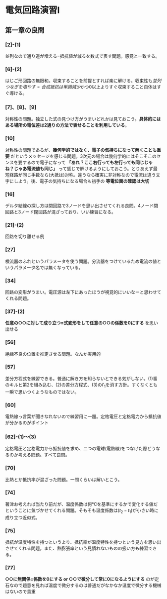 # 電気回路演習Ⅰ

## 第一章の良問

### [2]-(1)

並列なので通り道が増える=抵抗値が減るを数式で表す問題。感覚と一致する。

### [6]-(2)

はじご形回路の無限和。収束することを前提とすれば楽に解ける。収束性も$並列つなぎを増やす=合成抵抗は単調減少$かつ0以上よりすぐ収束すること自体はすぐ導ける。

### [7]、[8]、[9]


対称性の問題。独立した式の見つけ方がうまいどれかは見ておこう。__具体的にはある場所の電位差は2通りの方法で表せることを利用している__。

### [10]

対称性の問題であるが、__幾何学的ではなく、電子の気持ちになって解くことも重要__ だというメッセージを感じる問題。3次元の場合は幾何学的にはそこそこのセンスを要するので電子になって __「あれ？ここ右行っても左行っても同じじゃね？じゃあ電流値も同じ」__ って感じで解けるようにしておこう。とりあえず最短経路が同じ手数なら(大抵は)対称。違うなら確実に非対称なので電流は違う文字にしよう。後、電子の気持ちになる場合も初手の __等電位面の確認は大切__　

### [16]

デルタ結線の探し方は閉回路で3ノードを思い出させてくれる良問。4ノード閉回路と3ノード閉回路が混ざっており、いい練習になる。

### [21]-(2)

回路を切り離せる例

### [27]

検流器のふれというパラメータを使う問題。分流器をつけているため電流の値というパラメータ名では無くなっている。

### [34]

回路の変形がうまい。電圧源は左下にあったほうが視覚的にいいなーと思わせてくれる問題。

### [37]-(2)

__任意の○○に対して成り立つ=式変形をして任意の○○の係数を0にする__ を思い出せる

### [56]

絶縁不良の位置を推定させる問題。なんか実用的

### [57]

差分方程式を練習できる。普通に解き方を知らないとできる気がしない。(1)番のキルヒ第2を組み込む、(2)の差分方程式、(3)の$I'_1$を消す方針。すくなくとも一瞬で思いつくようなものではない。

### [60]

電熱線っ言葉が聞きなれないので練習用に一題。定格電圧と定格電力から抵抗値が分かるのがポイント

### [62]-(1)～(3)

定格電圧と定格電力から抵抗値を求め、二つの電球(電熱線)をつなげた際どうなるのか考える問題。すべて良問。

### [70]

比熱とか抵抗率が混ざった問題。一問くらいは解いとこう。

### [74]

著津お考えれば当たり前だが、温度係数は何℃を基準にするかで変化する値だということに気づかせてくれる問題。そもそも温度係数は$(t_2-t_1)$が小さい時に成り立つ近似式。

### [75]

抵抗が温度特性を持つというより、抵抗率が温度特性を持つという見方を思い出させてくれる問題。また、熱膨張率という見慣れないものの扱い方も練習できる。

### [77]

__○○に無関係=係数を0にする or ○○で微分して常に0になるようにする__ のが定石なので題意を見れば温度で微分するのは普通だがなかなか温度で微分する機械はないので貴重